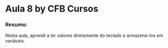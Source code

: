 # Aula 8 by CFB Cursos

### Resumo:

Nesta aula, aprendi a ler valores diretamente do teclado e armazená-los em variáveis.